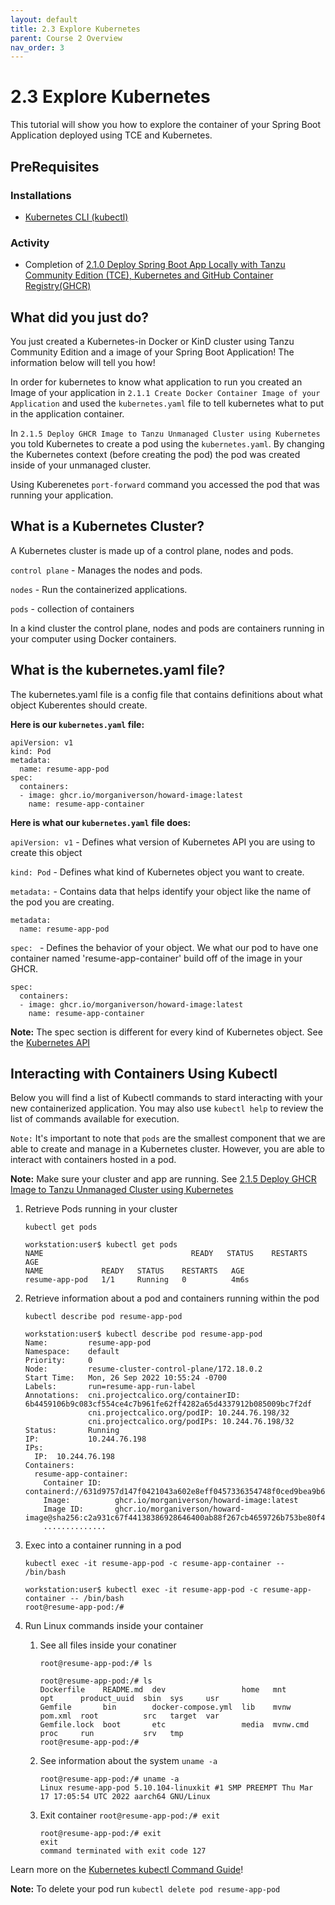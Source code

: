 ```yaml
---
layout: default
title: 2.3 Explore Kubernetes
parent: Course 2 Overview
nav_order: 3
---
```

# 2.3 Explore Kubernetes
This tutorial will show you how to explore the container of your  Spring Boot Application deployed using TCE and Kubernetes.

## PreRequisites
### Installations
* [Kubernetes CLI (kubectl)](https://kubernetes.io/docs/tasks/tools/)

### Activity
* Completion of [2.1.0 Deploy Spring Boot App Locally with Tanzu Community Edition (TCE), Kubernetes and GitHub Container Registry(GHCR)](https://blackcodecamp.github.io/CloudWebDevelopment/2_1_0_TCELocalDeploy.html)

## What did you just do?
You just created a Kubernetes-in Docker or KinD cluster using Tanzu Community Edition and a image of your Spring Boot Application! The information below will tell you how!

In order for kubernetes to know what application to run you created an Image of your application in `2.1.1 Create Docker Container Image of your Application` and used the `kubernetes.yaml` file to tell kubernetes what to put in the application container.


In `2.1.5 Deploy GHCR Image to Tanzu Unmanaged Cluster using Kubernetes` you told Kubernetes to create a pod using the `kubernetes.yaml`. By changing the Kubernetes context (before creating the pod) the pod was created inside of your unmanaged cluster.

Using Kuberenetes `port-forward` command you accessed the pod that was running your application.

## What is a Kubernetes Cluster?
A Kubernetes cluster is made up of a control plane, nodes and pods. 

`control plane` -  Manages the nodes and pods.

`nodes` -  Run the containerized applications.

`pods` - collection of containers

In a kind cluster the control plane, nodes and pods are containers running in your computer using Docker containers. 

## What is the kubernetes.yaml file?
The kubernetes.yaml file is a config file that contains definitions about what object Kuberentes should create.


**Here is our `kubernetes.yaml` file:**

```
apiVersion: v1
kind: Pod
metadata:
  name: resume-app-pod
spec:
  containers:
  - image: ghcr.io/morganiverson/howard-image:latest
    name: resume-app-container
```

**Here is what our `kubernetes.yaml` file does:**

`apiVersion: v1` - Defines what version of Kubernetes API you are using to create this object

`kind: Pod` - Defines what kind of Kubernetes object you want to create.

`metadata:` -  Contains data that helps identify your object like the name of the pod you are creating.

```
metadata:
  name: resume-app-pod
```

`spec: ` - Defines the behavior of your object. We what our pod to have one container named 'resume-app-container' build off of the image in your GHCR.
```
spec:
  containers:
  - image: ghcr.io/morganiverson/howard-image:latest
    name: resume-app-container
```


**Note:** The spec section is different for every kind of Kubernetes object. See the [Kubernetes API](https://kubernetes.io/docs/reference/kubernetes-api/)


## Interacting with Containers Using Kubectl
Below you will find a list of Kubectl commands to stard interacting with your new containerized application. You may also use `kubectl help` to review the list of commands available for execution. 

`Note:` It's important to note that `pods` are the smallest component that we are able to create and manage in a Kubernetes cluster. However, you are able to interact with containers hosted in a pod. 

**Note:** Make sure your cluster and app are running. See [2.1.5 Deploy GHCR Image to Tanzu Unmanaged Cluster using Kubernetes
](https://blackcodecamp.github.io/CloudWebDevelopment/2_1_5_KubeDeploy.html)


1. Retrieve Pods running in your cluster

    `kubectl get pods`

    ```
    workstation:user$ kubectl get pods
    NAME                                 READY   STATUS    RESTARTS   AGE
    NAME             READY   STATUS    RESTARTS   AGE
    resume-app-pod   1/1     Running   0          4m6s
    ```
  
2. Retrieve information about a pod and containers running within the pod
      
    `kubectl describe pod resume-app-pod`

    ```
    workstation:user$ kubectl describe pod resume-app-pod
    Name:         resume-app-pod
    Namespace:    default
    Priority:     0
    Node:         resume-cluster-control-plane/172.18.0.2
    Start Time:   Mon, 26 Sep 2022 10:55:24 -0700
    Labels:       run=resume-app-run-label
    Annotations:  cni.projectcalico.org/containerID: 6b4459106b9c083cf554ce4c7b961fe62ff4282a65d4337912b085009bc7f2df
                  cni.projectcalico.org/podIP: 10.244.76.198/32
                  cni.projectcalico.org/podIPs: 10.244.76.198/32
    Status:       Running
    IP:           10.244.76.198
    IPs:
      IP:  10.244.76.198
    Containers:
      resume-app-container:
        Container ID:   containerd://631d9757d147f0421043a602e8eff0457336354748f0ced9bea9b687d678cfd8
        Image:          ghcr.io/morganiverson/howard-image:latest
        Image ID:       ghcr.io/morganiverson/howard-image@sha256:c2a931c67f44138386928646400ab88f267cb4659726b753be80f4cde25446e7
        ..............
    ```

3. Exec into a container running in a pod


    `kubectl exec -it resume-app-pod -c resume-app-container -- /bin/bash`

    ```
    workstation:user$ kubectl exec -it resume-app-pod -c resume-app-container -- /bin/bash
    root@resume-app-pod:/# 
    ```

4. Run Linux commands inside your container
    1. See all files inside your conatiner

        `root@resume-app-pod:/# ls`

        ```
        root@resume-app-pod:/# ls
        Dockerfile    README.md  dev                 home   mnt       opt      product_uuid  sbin  sys     usr
        Gemfile       bin        docker-compose.yml  lib    mvnw      pom.xml  root          src   target  var
        Gemfile.lock  boot       etc                 media  mvnw.cmd  proc     run           srv   tmp
        root@resume-app-pod:/#
        ```

    2. See information about the system
        `uname -a`
        ```
        root@resume-app-pod:/# uname -a
        Linux resume-app-pod 5.10.104-linuxkit #1 SMP PREEMPT Thu Mar 17 17:05:54 UTC 2022 aarch64 GNU/Linux
        ```
    3. Exit container
        `root@resume-app-pod:/# exit`

        ```
        root@resume-app-pod:/# exit
        exit
        command terminated with exit code 127
        ```


Learn more on the [Kubernetes kubectl Command Guide](https://kubernetes.io/docs/reference/generated/kubectl/kubectl-commands)!

**Note:** To delete your pod run `kubectl delete pod resume-app-pod`